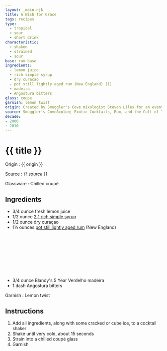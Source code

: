 ```yaml
---
layout: _main.njk
title: A Wish for Grace
tags: recipes
type:
  - tropical
  - sour
  - short drink
characteristic:
  - shaken
  - strained
  - sour
base: rum base
ingredients:
  - lemon juice
  - rich simple syrup
  - dry curacao
  - pot still lightly aged rum (New England) (1)
  - madeira
  - Angostura bitters
glass: coupe
garnish: lemon twist
origin: Created by Smuggler's Cove mixologist Steven Liles for an event hosted at the Smithsonian honoring the bicentennial of <cite class="short-work">The Star Spangled Banner.</cite>
source: Smuggler's Cove&colon; Exotic Cocktails, Rum, and the Cult of Tiki
decade:
- 2000
- 2010
---
```

<!-- markdownlint-disable MD025 -->
# {{ title }}
<!-- markdownlint-disable MD025 -->

Origin
  : {{ origin }}

Source
  : <cite>{{ source }}</cite>

Glassware
  : Chilled coupé

## Ingredients

* 3/4 ounce fresh lemon juice
* 1/2 ounce [2:1 rich simple syrup](/mixes/2-1-simple-syrup/)
* 1/2 ounce dry curaçao
* 1&frac12; ounces [pot still lightly aged rum](/rums/01-rum-pot-still-lightly-aged/) (New England)<icon-l space="1em" class="bigger" label="(1)"><span class="with-icon"><svg class="icon"><use href="/assets/images/icons/circle-1.svg#circle-1"></use></svg></span></icon-l>
* 3/4 ounce Blandy's 5 Year Verdelho madeira
* 1 dash Angostura bitters

Garnish
  : Lemon twist

## Instructions

1. Add all ingredients, along with some cracked or cube ice, to a cocktail shaker
2. Shake until very cold, about 15 seconds
3. Strain into a chilled coupé glass
4. Garnish
